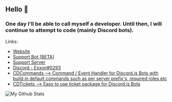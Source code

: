 ## Hello 👋
### One day I'll be able to call myself a developer. Until then, I will continue to attempt to code (mainly Discord bots).
Links:
- [Website](https://creativedevelopments.org)  
- [Support Bot [BETA]](https://top.gg/bot/792590833467654166)  
- [Support Server](https://discord.gg/jUNbV5u)  
- [Discord - Exxon#0293](https://creativedevelopments.org)  
- [CDCommands --> Command / Event Handler for Discord.js Bots with build in default commands such as per server prefix's, required roles etc](https://npmjs.com/cdcommands)  
- [CDTickets --> Easy to use ticket package for Discord.js Bots](https://npmjs.com/cdtickets)  

![My Github Stats](https://github-readme-stats.vercel.app/api?username=exxonnnnnn&count_private=true&show_icons=true&theme=algolia)

<!--[![Most used Languages](https://github-readme-stats.vercel.app/api/top-langs/?username=exxonnnnnn&layout=compact)](https://github.com/exxonnnnnn/github-readme-stats)-->
<!--
**Exxonnnnnn/Exxonnnnnn** is a ✨ _special_ ✨ repository because its `README.md` (this file) appears on your GitHub profile.

Here are some ideas to get you started:

- 🔭 I’m currently working on ...
- 🌱 I’m currently learning ...
- 👯 I’m looking to collaborate on ...
- 🤔 I’m looking for help with ...
- 💬 Ask me about ...
- 📫 How to reach me: ...
- 😄 Pronouns: ...
- ⚡ Fun fact: ...
-->

